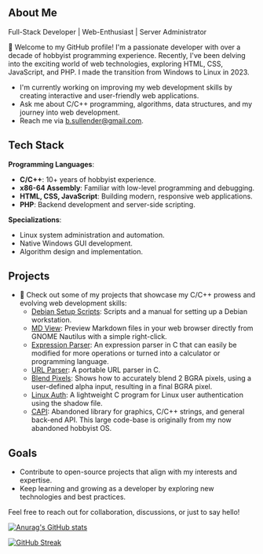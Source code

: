 ## About Me

Full-Stack Developer | Web-Enthusiast | Server Administrator

👋 Welcome to my GitHub profile! I'm a passionate developer with over a decade of hobbyist programming experience. Recently, I've been delving into the exciting world of web technologies, exploring HTML, CSS, JavaScript, and PHP. I made the transition from Windows to Linux in 2023.

- I'm currently working on improving my web development skills by creating interactive and user-friendly web applications.
- Ask me about C/C++ programming, algorithms, data structures, and my journey into web development.
- Reach me via [b.sullender@gmail.com](mailto:b.sullender@gmail.com).

## Tech Stack

**Programming Languages**:
- **C/C++**: 10+ years of hobbyist experience.
- **x86-64 Assembly**: Familiar with low-level programming and debugging.
- **HTML, CSS, JavaScript**: Building modern, responsive web applications.
- **PHP**: Backend development and server-side scripting.

**Specializations**:
- Linux system administration and automation.
- Native Windows GUI development.
- Algorithm design and implementation.

## Projects

- 🚀 Check out some of my projects that showcase my C/C++ prowess and evolving web development skills:
  - [Debian Setup Scripts](https://github.com/b-sullender/debian-setup): Scripts and a manual for setting up a Debian workstation.
  - [MD View](https://github.com/b-sullender/mdview): Preview Markdown files in your web browser directly from GNOME Nautilus with a simple right-click.
  - [Expression Parser](https://github.com/b-sullender/expression-parser): An expression parser in C that can easily be modified for more operations or turned into a calculator or programming language.
  - [URL Parser](https://github.com/b-sullender/url-parser): A portable URL parser in C.
  - [Blend Pixels](https://github.com/b-sullender/blend-pixels): Shows how to accurately blend 2 BGRA pixels, using a user-defined alpha input, resulting in a final BGRA pixel.
  - [Linux Auth](https://github.com/b-sullender/linux-auth): A lightweight C program for Linux user authentication using the shadow file.
  - [CAPI](https://github.com/b-sullender/CAPI): Abandoned library for graphics, C/C++ strings, and general back-end API. This large code-base is originally from my now abandoned hobbyist OS.

## Goals

- Contribute to open-source projects that align with my interests and expertise.
- Keep learning and growing as a developer by exploring new technologies and best practices.

Feel free to reach out for collaboration, discussions, or just to say hello!

[![Anurag's GitHub stats](https://github-readme-stats.vercel.app/api?username=b-sullender)](https://github.com/anuraghazra/github-readme-stats)

[![GitHub Streak](https://github-readme-streak-stats.herokuapp.com?user=b-sullender&theme=radical)](https://git.io/streak-stats)
